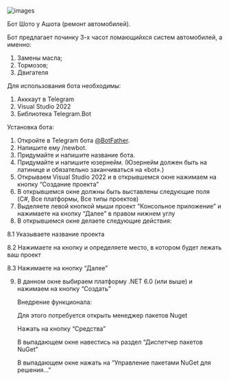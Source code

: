 ![images](https://github.com/user-attachments/assets/be7bf826-b985-4aba-bae0-769308a173e4)

Бот Шото у Ашота (ремонт автомобилей).

Бот предлагает починку 3-х часот ломающийхся систем автомобилей, а именно: 

1. Замены масла;
2. Тормозов;
3. Двигателя

Для использования бота необходимы:
1. Акккаут в Telegram
2. Visual Studio 2022
3. Библиотека Telegram.Bot

Установка бота:
1. Откройте в Telegram бота [@BotFather](https://t.me/BotFather).
2. Напишите ему /newbot.
3. Придумайте и напишите название бота.
4. Придумайте и напишите юзернейм. 
(Юзернейм должен быть на латинице и обязательно заканчиваться на «bot».)
5. Открываем Visual Studio 2022 и в открывшемся окне нажимаем на кнопку “Создание проекта”
6. В открывшемся окне должны быть выставлены следующие поля (C#, Все платформы, Все типы проектов)
7. Выделяете левой кнопкой мыши проект “Консольное приложение” и нажимаете на кнопку “Далее” в правом нижнем углу
8. В открывшемся окне делаете следующие действия:
   
8.1 Указываете название проекта
   
8.2 Нажимаете на кнопку и определяете место, в котором будет лежать ваш проект

8.3 Нажимаете на кнопку “Далее”

9. В данном окне выбираем платформу .NET 6.0 (или выше) и нажимаем на кнопку “Создать”

    Внедрение функционала:

   Для этого потребуется открыть менеджер пакетов Nuget

   Нажать на кнопку “Средства”
   
   В выпадающем окне навестись на раздел “Диспетчер пакетов NuGet”
   
   В выпадающем окне нажать на “Управление пакетами NuGet для решения…”
    
